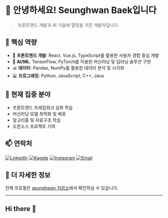 # 👋 안녕하세요! Seunghwan Baek입니다

> 프론트엔드 개발과 AI 기술에 열정을 가진 개발자입니다.

## 🚀 핵심 역량

- 🎨 **프론트엔드 개발**: React, Vue.js, TypeScript를 활용한 사용자 경험 중심 개발
- 🤖 **AI/ML**: TensorFlow, PyTorch를 이용한 머신러닝 및 딥러닝 솔루션 구현
- 📊 **데이터**: Pandas, NumPy를 활용한 데이터 분석 및 시각화
- 💻 **프로그래밍**: Python, JavaScript, C++, Java

## 🎯 현재 집중 분야

- 프론트엔드 프레임워크 심화 학습
- 머신러닝 모델 최적화 및 배포
- 알고리즘 및 자료구조 학습
- 오픈소스 프로젝트 기여

## 📫 연락처

[![LinkedIn](https://img.shields.io/badge/LinkedIn-0077B5?style=flat&logo=linkedin&logoColor=white)](https://www.linkedin.com/in/seunghwan0755)
[![Kaggle](https://img.shields.io/badge/Kaggle-20BEFF?style=flat&logo=kaggle&logoColor=white)](https://kaggle.com/baekseunghwan0755)
[![Instagram](https://img.shields.io/badge/Instagram-E4405F?style=flat&logo=instagram&logoColor=white)](https://instagram.com/hwany01)
[![Email](https://img.shields.io/badge/Email-D14836?style=flat&logo=gmail&logoColor=white)](mailto:samdwich0725@gmail.com)

## 📝 더 자세한 정보

전체 프로필은 [seunghwan 저장소](https://github.com/hwany01/seunghwan)에서 확인하실 수 있습니다.

---

## Hi there 👋

<!--
**hwany01/hwany01** is a ✨ _special_ ✨ repository because its `README.md` (this file) appears on your GitHub profile.

Here are some ideas to get you started:

- 🔭 I'm currently working on ...
- 🌱 I'm currently learning ...
- 👯 I'm looking to collaborate on ...
- 🤔 I'm looking for help with ...
- 💬 Ask me about ...
- 📫 How to reach me: ...
- 😄 Pronouns: ...
- ⚡ Fun fact: ...
-->
